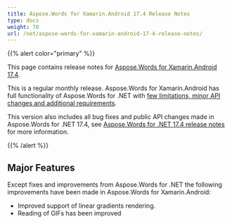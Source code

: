 ```yaml
---
title: Aspose.Words for Xamarin.Android 17.4 Release Notes
type: docs
weight: 70
url: /net/aspose-words-for-xamarin-android-17-4-release-notes/
---
```


{{% alert color="primary" %}} 

This page contains release notes for [Aspose.Words for Xamarin.Android 17.4](https://downloads.aspose.com/words/androidxamarin/new-releases/aspose.words-for-xamarin.android-17.4/).

This is a regular monthly release. Aspose.Words for Xamarin.Android has full functionality of Aspose.Words for .NET with [few limitations, minor API changes and additional requirements](https://docs.aspose.com/words/net/xamarin-and-net-standard-2-0-limitations-and-api-differences/).

This version also includes all bug fixes and public API changes made in Aspose.Words for .NET 17.4, see [Aspose.Words for .NET 17.4 ](/words/net/aspose-words-for-net-17-4-release-notes/)[release notes](/words/net/aspose-words-for-net-17-4-release-notes/) for more information.

{{% /alert %}} 

## Major Features

Except fixes and improvements from Aspose.Words for .NET the following improvements have been made in Aspose.Words for Xamarin.Android:

- Improved support of linear gradients rendering.
- Reading of GIFs has been improved
